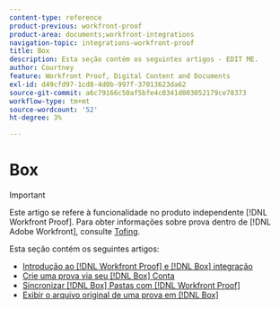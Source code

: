 ```yaml
---
content-type: reference
product-previous: workfront-proof
product-area: documents;workfront-integrations
navigation-topic: integrations-workfront-proof
title: Box
description: Esta seção contém os seguintes artigos - EDIT ME.
author: Courtney
feature: Workfront Proof, Digital Content and Documents
exl-id: d49cfd97-1cd8-4d0b-997f-37013623da62
source-git-commit: a6c79166c50af5bfe4c0341d003052179ce78373
workflow-type: tm+mt
source-wordcount: '52'
ht-degree: 3%

---
```


# Box

>[!IMPORTANT]
>
>Este artigo se refere à funcionalidade no produto independente [!DNL Workfront Proof]. Para obter informações sobre prova dentro de [!DNL Adobe Workfront], consulte [Tofing](../../../review-and-approve-work/proofing/proofing.md).

Esta seção contém os seguintes artigos:

* [Introdução ao [!DNL Workfront Proof] e [!DNL Box] integração](../../../workfront-proof/wp-integrations/box/introduction-to-box.md)
* [Crie uma prova via seu [!DNL Box] Conta](../../../workfront-proof/wp-integrations/box/create-proof-box-account.md)
* [Sincronizar [!DNL Box] Pastas com [!DNL Workfront Proof]](../../../workfront-proof/wp-integrations/box/sycn-box-folder.md)
* [Exibir o arquivo original de uma prova em [!DNL Box]](../../../workfront-proof/wp-integrations/box/view-proof-original-file-box.md)
